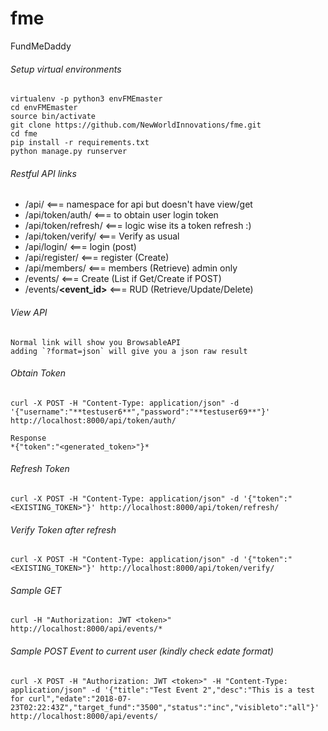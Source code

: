 # fme
FundMeDaddy


###### Setup virtual environments
    virtualenv -p python3 envFMEmaster
    cd envFMEmaster
    source bin/activate
    git clone https://github.com/NewWorldInnovations/fme.git
    cd fme
    pip install -r requirements.txt
    python manage.py runserver
    
###### Restful API links
   * /api/                     <=== namespace for api but doesn't have view/get
   * /api/token/auth/          <=== to obtain user login token
   * /api/token/refresh/       <=== logic wise its a token refresh :)
   * /api/token/verify/        <=== Verify as usual
   * /api/login/               <=== login (post)
   * /api/register/            <=== register (Create)
   * /api/members/             <=== members (Retrieve) admin only
   * /events/                  <=== Create (List if Get/Create if POST)
   * /events/**<event_id>**    <=== RUD (Retrieve/Update/Delete)

###### View API
    Normal link will show you BrowsableAPI
    adding `?format=json` will give you a json raw result
   
###### Obtain Token
    curl -X POST -H "Content-Type: application/json" -d '{"username":"**testuser6**","password":"**testuser69**"}' http://localhost:8000/api/token/auth/ 
    
    Response
    *{"token":"<generated_token>"}*
    
###### Refresh Token
    curl -X POST -H "Content-Type: application/json" -d '{"token":"<EXISTING_TOKEN>"}' http://localhost:8000/api/token/refresh/
    
###### Verify Token after refresh
    curl -X POST -H "Content-Type: application/json" -d '{"token":"<EXISTING_TOKEN>"}' http://localhost:8000/api/token/verify/

  
###### Sample GET
    curl -H "Authorization: JWT <token>" http://localhost:8000/api/events/*
        
###### Sample POST Event to current user (kindly check edate format)
    curl -X POST -H "Authorization: JWT <token>" -H "Content-Type: application/json" -d '{"title":"Test Event 2","desc":"This is a test for curl","edate":"2018-07-23T02:22:43Z","target_fund":"3500","status":"inc","visibleto":"all"}'  http://localhost:8000/api/events/
        
        
    
